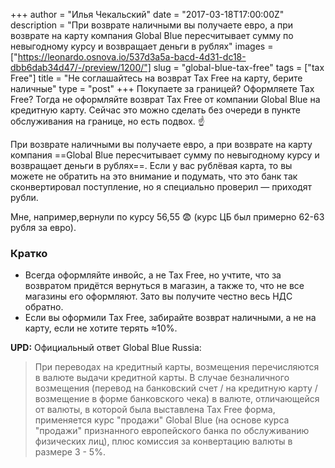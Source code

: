 +++
author = "Илья Чекальский"
date = "2017-03-18T17:00:00Z"
description = "При возврате наличными вы получаете евро, а при возврате на карту компания Global Blue пересчитывает сумму по невыгодному курсу и возвращает деньги в рублях"
images = ["https://leonardo.osnova.io/537d3a5a-bacd-4d31-dc18-dbb6dab34d47/-/preview/1200/"]
slug = "global-blue-tax-free"
tags = ["tax Free"]
title = "Не соглашайтесь на возврат Tax Free на карту, берите наличные"
type = "post"
+++
Покупаете за границей? Оформляете Tax Free? Тогда не оформляйте возврат Tax Free от компании Global Blue на кредитную карту. Сейчас это можно сделать без очереди в пункте обслуживания на границе, но есть подвох. ☝️

При возврате наличными вы получаете евро, а при возврате на карту компания ==Global Blue пересчитывает сумму по невыгодному курсу и возвращает деньги в рублях==. Если у вас рублёвая карта, то вы можете не обратить на это внимание и подумать, что это банк так сконвертировал поступление, но я специально проверил — приходят рубли.

Мне, например,вернули по курсу 56,55 😨 (курс ЦБ был примерно 62-63 рубля за евро).

### Кратко
- Всегда оформляйте инвойс, а не Tax Free, но учтите, что за возвратом придётся вернуться в магазин, а также то, что не все магазины его оформляют. Зато вы получите честно весь НДС обратно.
- Если вы оформили Tax Free, забирайте возврат наличными, а не на карту, если не хотите терять ≈10%.

**UPD:** Официальный ответ Global Blue Russia:
> При переводах на кредитный карты, возмещения перечисляются в валюте выдачи кредитной карты. В случае безналичного возмещения (перевод на банковский счет / на кредитную карту / возмещение в форме банковского чека) в валюте, отличающейся от валюты, в которой была выставлена Tax Free форма, применяется курс "продажи" Global Blue (на основе курса "продажи" признаннoго европейского банка по обслуживанию физических лиц), плюс комиссия за конвертацию валюты в размере 3 - 5%.